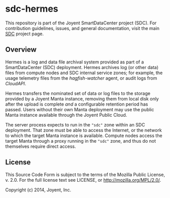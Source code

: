 # sdc-hermes

This repository is part of the Joyent SmartDataCenter project (SDC).  For
contribution guidelines, issues, and general documentation, visit the main
[SDC](http://github.com/joyent/sdc) project page.

## Overview

Hermes is a log and data file archival system provided as part of a
SmartDataCenter (SDC) deployment.  Hermes archives log (or other data) files
from compute nodes and SDC internal service zones; for example, the usage
telemetry files from the _hagfish-watcher_ agent, or audit logs from
_CloudAPI_.

Hermes transfers the nominated set of data or log files to the storage provided
by a Joyent Manta instance, removing them from local disk only after the upload
is complete _and_ a configurable retention period has passed.  Users without
their own Manta deployment may use the public Manta instance available through
the Joyent Public Cloud.

The server process expects to run in the `"sdc"` zone within an SDC deployment.
That zone must be able to access the Internet, or the network to which the
target Manta instance is available.  Compute nodes access the target Manta
through a proxy running in the `"sdc"` zone, and thus do not themselves require
direct access.

## License

This Source Code Form is subject to the terms of the Mozilla Public License, v.
2.0.  For the full license text see LICENSE, or http://mozilla.org/MPL/2.0/.

Copyright (c) 2014, Joyent, Inc.

